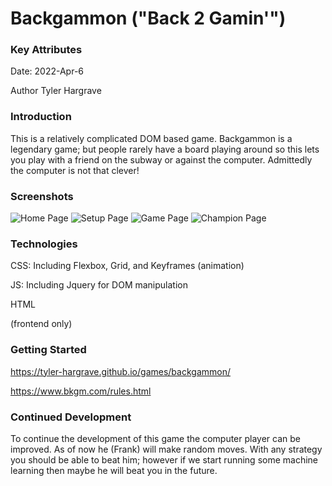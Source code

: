 # Backgammon ("Back 2 Gamin'")

### Key Attributes

Date: 2022-Apr-6

Author Tyler Hargrave

### Introduction

This is a relatively complicated DOM based game. Backgammon is a legendary game; but people rarely have a board playing around so this lets you play with a friend on the subway or against the computer. Admittedly the computer is not that clever!

### Screenshots

![Home Page](/img/screenshot1.jpg "Landing Page")
![Setup Page](/img/screenshot2.jpg "Setup Page")
![Game Page](/img/screenshot3.jpg "Game Page")
![Champion Page](/img/screenshot4.jpg "Champion Page")

### Technologies

CSS: Including Flexbox, Grid, and Keyframes (animation)

JS: Including Jquery for DOM manipulation

HTML

(frontend only)

### Getting Started

https://tyler-hargrave.github.io/games/backgammon/

https://www.bkgm.com/rules.html

### Continued Development

To continue the development of this game the computer player can be improved. As of now he (Frank) will make random moves. With any strategy you should be able to beat him; however if we start running some machine learning then maybe he will beat you in the future.
